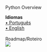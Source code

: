 Python Overview

<b>Idiomas</b>
<br>
<a href="#">• Português</a>
<br>
<a href="#">• English</a>
<br><br>
Roadmap/Roteiro
<br>
<img src="#">